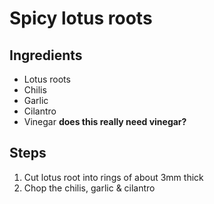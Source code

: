 # Spicy lotus roots

## Ingredients

- Lotus roots
- Chilis
- Garlic
- Cilantro
- Vinegar **does this really need vinegar?**

## Steps

1. Cut lotus root into rings of about 3mm thick
1. Chop the chilis, garlic & cilantro
